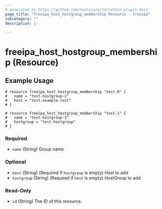 ```yaml
---
# generated by https://github.com/hashicorp/terraform-plugin-docs
page_title: "freeipa_host_hostgroup_membership Resource - freeipa"
subcategory: ""
description: |-
  
---
```


# freeipa_host_hostgroup_membership (Resource)

## Example Usage
```hcl
# resource freeipa_host_hostgroup_membership "test-0" {
#   name = "test-hostgroup-2"
#   host = "test.example.test"
# }

# resource freeipa_host_hostgroup_membership "test-1" {
#   name = "test-hostgroup-2"
#   hostgroup = "test-hostgroup"
# }
```

### Required

- `name` (String) Group name

### Optional

- `host` (String) (Required if `hostgroup` is empty) Host to add
- `hostgroup` (String) (Required if `host` is empty) HostGroup to add

### Read-Only

- `id` (String) The ID of this resource.


